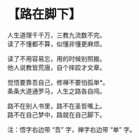 # 【路在脚下】

人生道理千千万，三教九流数不完。  
读了不懂都不算，似懂非懂更麻烦。

读了不用容易忘，用的时候别照搬。  
他人说教皆荒唐，自个摔跤才文章。

觉悟要靠吾自己，修禅不要怕孤单*。  
条条大道通罗马，人生之路各自闯。 

路不在别人书里，路不在圣哲嘴上。  
路不在自己梦中，路就在自己脚下。

注：悟字右边带 “吾” 字，禅字右边带 “单” 字。 

